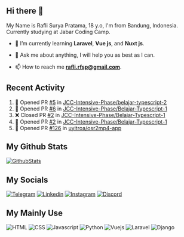 ## Hi there 👋

My Name is Rafli Surya Pratama, 18 y.o, I'm from Bandung, Indonesia. Currently studying at Jabar Coding Camp.

<!-- - 🔭 I’m currently working as a freelancer. -->

- 🌱 I’m currently learning **Laravel**, **Vue js**, and **Nuxt js**.

- 💬 Ask me about anything, I will help you as best as I can.

- 📫 How to reach me **rafli.rfsp@gmail.com**.

## Recent Activity

<!--START_SECTION:activity-->
1. 💪 Opened PR [#5](https://github.com/JCC-Intensive-Phase/belajar-typescript-2/pull/5) in [JCC-Intensive-Phase/belajar-typescript-2](https://github.com/JCC-Intensive-Phase/belajar-typescript-2)
2. 💪 Opened PR [#6](https://github.com/JCC-Intensive-Phase/Belajar-Typescript-1/pull/6) in [JCC-Intensive-Phase/Belajar-Typescript-1](https://github.com/JCC-Intensive-Phase/Belajar-Typescript-1)
3. ❌ Closed PR [#2](https://github.com/JCC-Intensive-Phase/Belajar-Typescript-1/pull/2) in [JCC-Intensive-Phase/Belajar-Typescript-1](https://github.com/JCC-Intensive-Phase/Belajar-Typescript-1)
4. 💪 Opened PR [#2](https://github.com/JCC-Intensive-Phase/Belajar-Typescript-1/pull/2) in [JCC-Intensive-Phase/Belajar-Typescript-1](https://github.com/JCC-Intensive-Phase/Belajar-Typescript-1)
5. 💪 Opened PR [#126](https://github.com/uyitroa/osr2mp4-app/pull/126) in [uyitroa/osr2mp4-app](https://github.com/uyitroa/osr2mp4-app)
<!--END_SECTION:activity-->


## My Github Stats

[![GithubStats](https://github-readme-stats.vercel.app/api?username=rsurya99&show_icons=true&theme=tokyonight)](https://github.com/rsurya99)

## My Socials

[![Telegram](https://img.shields.io/badge/Telegram-2CA5E0?style=for-the-badge&logo=telegram&logoColor=white)](https://t.me/Rsurya99)
[![Linkedin](https://img.shields.io/badge/LinkedIn-0077B5?style=for-the-badge&logo=linkedin&logoColor=white)](https://www.linkedin.com/in/rafli-surya-pratama-606962220)
[![Instagram](https://img.shields.io/badge/Instagram-E4405F?style=for-the-badge&logo=instagram&logoColor=white)](https://www.instagram.com/rsurya99/)
[![Discord](https://img.shields.io/badge/Discord-7289DA?style=for-the-badge&logo=discord&logoColor=white)](https://discordapp.com/users/438594052514906112/)

## My Mainly Use

![HTML](https://img.shields.io/badge/HTML5-E34F26?style=for-the-badge&logo=html5&logoColor=white)
![CSS](https://img.shields.io/badge/CSS3-1572B6?style=for-the-badge&logo=css3&logoColor=white)
![Javascript](https://img.shields.io/badge/JavaScript-323330?style=for-the-badge&logo=javascript&logoColor=F7DF1E)
![Python](https://img.shields.io/badge/Python-3776AB?style=for-the-badge&logo=python&logoColor=white)
![Vuejs](https://img.shields.io/badge/Vue.js-35495E?style=for-the-badge&logo=vuedotjs&logoColor=4FC08D)
![Laravel](https://img.shields.io/badge/Laravel-FF2D20?style=for-the-badge&logo=laravel&logoColor=white)
![Django](https://img.shields.io/badge/Django-092E20?style=for-the-badge&logo=django&logoColor=white)


